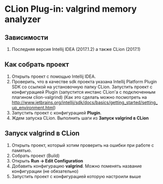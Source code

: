 # CLion Plug-in: valgrind memory analyzer

## Зависимости
1. Последняя версия Intellij IDEA (2017.1.2) а также CLion (2017.1)

## Как собрать проект
1. Открыть проект с помощью Intellij IDEA.
2. Проверить, что в качестве sdk проекта указана Intellij Platform Plugin SDK со ссылкой на установочную папку CLion.
   Запустить проект с конфигурацией Plugin (запустится инстанс CLion'а с подключенным плагином clion-valgrind)
   (Как это сделать можно посмотреть на http://www.jetbrains.org/intellij/sdk/docs/basics/getting_started/setting_up_environment.html)
3. Запустить проект с конфигурацией **Plugin**.
4. Ждем запуска CLion. Выполнить шаги из **Запуск valgrind в CLion**

## Запуск valgrind в CLion
1. Открыть проект, который хотим проверить на ошибки при работе с памятью.
2. Собрать проект (Build)
3. Открыть **Run -> Edit Configuration**
4. Добавить конфигурацию **valgrind**. Можно поменять название конфигурации (не обязательно)
5. Запустить проект с конфигурацией которую настроили выше
